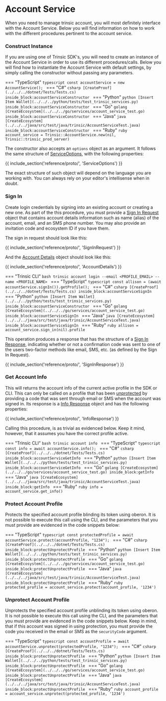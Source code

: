 # Account Service

When you need to manage trinsic account, you will most definitely interface with the Account Service. Below you will find information on how to work with
the different procedures pertinent to the account service.

### Construct Instance

If you are using one of Trinsic SDK's, you will need to create an instance of the Account Service in order to use its different procedures/calls. Below you 
will find how to instantiate the Account Service with default settings, by simply calling the constructor without passing any parameters.

=== "TypeScript"
    ```typescript
    const accountService = new AccountService();
    ```
=== "C#"
    <!--codeinclude-->
    ```csharp
    [CreateProof](../../../dotnet/Tests/Tests.cs) inside_block:accountServiceConstructor
    ```
    <!--/codeinclude-->
=== "Python"
    <!--codeinclude-->
    ```python
    [Insert Item Wallet](../../../python/tests/test_trinsic_services.py) inside_block:accountServiceConstructor
    ```
=== "Go"
    <!--codeinclude-->
    ```golang
    [CreateEcosystem](../../../go/services/account_service_test.go) inside_block:accountServiceConstructor
    ```
    <!--/codeinclude-->
=== "Java"
    <!--codeinclude-->
    ```java
    [CreateEcosystem](../../../java/src/test/java/trinsic/AccountServiceTest.java) inside_block:accountServiceConstructor
    ```
    <!--/codeinclude-->
=== "Ruby"
    ```ruby
    account_service = Trinsic::AccountService.new(nil, Trinsic::trinsic_prod_server)
    ```

The constructor also accepts an `options` object as an argument. It follows the same structure of [ServiceOptions](../proto/index.md#serviceoptions), with the following
properties:

{{ include_section('reference/proto/', 'ServiceOptions') }}

The exact structure of such object will depend on the language you are working with. You can always rely on your editor's intellisense when in doubt. 

### Sign In

Create login credentials by signing into an existing account or creating a new one. As part of the this procedure, you must provide a 
[Sign In Request](../proto/index.md#signinrequest) object that contains account details information such as name (alias) of the account, email, 
and an SMS phone number. You may also provide an invitation code and ecosystem ID if you have them. 

The sign in request should look like this:

{{ include_section('reference/proto/', 'SignInRequest') }}

And the [Account Details](../proto/#signinrequest) object should look like this:

{{ include_section('reference/proto/', 'AccountDetails') }}



=== "Trinsic CLI"
    ```bash
    trinsic account login --email <PROFILE_EMAIL> --name <PROFILE_NAME>
    ```
=== "TypeScript"
    ```typescript
    const allison = (await accountService.signIn()).getProfile();
    ```
=== "C#"
    <!--codeinclude-->
    ```csharp
    [CreateProof](../../../dotnet/Tests/Tests.cs) inside_block:accountServiceSignIn
    ```
    <!--/codeinclude-->
=== "Python"
    <!--codeinclude-->
    ```python
    [Insert Item Wallet](../../../python/tests/test_trinsic_services.py) inside_block:accountServiceConstructor
    ```
    <!--/codeinclude-->
=== "Go"
    <!--codeinclude-->
    ```golang
    [CreateEcosystem](../../../go/services/account_service_test.go) inside_block:accountServiceSignIn
    ```
    <!--/codeinclude-->
=== "Java"
    <!--codeinclude-->
    ```java
    [CreateEcosystem](../../../java/src/test/java/trinsic/AccountServiceTest.java) inside_block:accountServiceSignIn
    ```
    <!--/codeinclude-->
=== "Ruby"
    ```ruby
    allison = account_service.sign_in(nil).profile
    ```

This operation produces a response that has the structure of a [Sign In Response](../proto/#signinresponse), indicating whether or not a confirmation code
was sent to one of the users two-factor methods like email, SMS, etc. (as defined by the Sign In Request).

{{ include_section('reference/proto/', 'SignInResponse') }}

### Get Account Info
This will returns the account info of the current active profile in the SDK or CLI. This can only be called on a profile that has been 
[unprotected](./account-service.md/#unprotect-account-profile) by providing a code that was sent through email or SMS when the account was 
signed in. Its response is a [Info Response](../proto/index.md#inforesponse) object and has the following properties:

{{ include_section('reference/proto/', 'InfoResponse') }}

Calling this procedure, is as trivial as evidenced below. Keep it mind, however, that it assumes you have the correct profile active.

=== "Trinsic CLI"
    ```bash
    trinsic account info
    ```
=== "TypeScript"
    ```typescript
    const info = await accountService.info();
    ```
=== "C#"
    <!--codeinclude-->
    ```csharp
    [CreateProof](../../../dotnet/Tests/Tests.cs) inside_block:accountServiceGetInfo
    ```
    <!--/codeinclude-->
=== "Python"
    <!--codeinclude-->
    ```python
    [Insert Item Wallet](../../../python/tests/test_trinsic_services.py) inside_block:accountServiceGetInfo
    ```
    <!--/codeinclude-->
=== "Go"
    <!--codeinclude-->
    ```golang
    [CreateEcosystem](../../../go/services/account_service_test.go) inside_block:getInfo
    ```
    <!--/codeinclude-->
=== "Java"
    <!--codeinclude-->
    ```java
    [CreateEcosystem](../../../java/src/test/java/trinsic/AccountServiceTest.java) inside_block:getInfo
    ```
    <!--/codeinclude-->
=== "Ruby"
    ```ruby
    info = account_service.get_info()
    ```

### Protect Account Profile
Protects the specified account profile blinding its token using oberon. It is not possible to execute this call using the CLI, and the parameters that you must 
provide are evidenced in the code snippets below:

=== "TypeScript"
    ```typescript
    const protectedProfile = await accountService.protect(accountProfile, "1234");
    ```
=== "C#"
    <!--codeinclude-->
    ```csharp
    [CreateProof](../../../dotnet/Tests/Tests.cs) inside_block:protectUnprotectProfile
    ```
    <!--/codeinclude-->
=== "Python"
    <!--codeinclude-->
    ```python
    [Insert Item Wallet](../../../python/tests/test_trinsic_services.py) inside_block:protectUnprotectProfile
    ```
    <!--/codeinclude-->
=== "Go"
    <!--codeinclude-->
    ```golang
    [CreateEcosystem](../../../go/services/account_service_test.go) inside_block:protectUnprotectProfile
    ```
    <!--/codeinclude-->
=== "Java"
    <!--codeinclude-->
    ```java
    [CreateEcosystem](../../../java/src/test/java/trinsic/AccountServiceTest.java) inside_block:protectUnprotectProfile
    ```
    <!--/codeinclude-->
=== "Ruby"
    ```ruby
    protected_profile = account_service.protect(account_profile, '1234')
    ```

### Unprotect Account Profile
Unprotects the specified account profile unblinding its token using oberon. It is not possible to execute this call using the CLI, and the parameters that you must 
provide are evidenced in the code snippets below. Keep in mind, that if this account was signed in using protection, you must provide the code you received in the
email or SMS as the `securityCode` argument.

=== "TypeScript"
    ```typescript
    const accountProfile = await accountService.unprotect(protectedProfile, "1234");
    ```
=== "C#"
    <!--codeinclude-->
    ```csharp
    [CreateProof](../../../dotnet/Tests/Tests.cs) inside_block:protectUnprotectProfile
    ```
    <!--/codeinclude-->
=== "Python"
    <!--codeinclude-->
    ```python
    [Insert Item Wallet](../../../python/tests/test_trinsic_services.py) inside_block:protectUnprotectProfile
    ```
    <!--/codeinclude-->
=== "Go"
    <!--codeinclude-->
    ```golang
    [CreateEcosystem](../../../go/services/account_service_test.go) inside_block:protectUnprotectProfile
    ```
    <!--/codeinclude-->
=== "Java"
    <!--codeinclude-->
    ```java
    [CreateEcosystem](../../../java/src/test/java/trinsic/AccountServiceTest.java) inside_block:protectUnprotectProfile
    ```
    <!--/codeinclude-->
=== "Ruby"
    ```ruby
    account_profile = account_service.unprotect(protected_profile, '1234')
    ```
